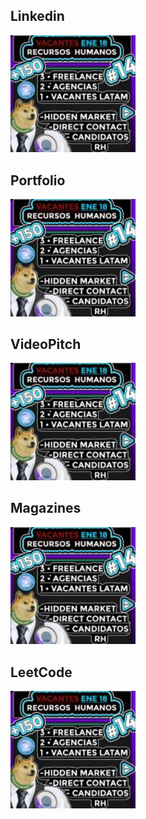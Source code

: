 ## Linkedin

<img src="https://github.com/alodevgit/portfolio/blob/main/images/magazineB.png" width="200" />

## Portfolio

<img src="https://github.com/alodevgit/portfolio/blob/main/images/magazineB.png" width="200" />

## VideoPitch

<img src="https://github.com/alodevgit/portfolio/blob/main/images/magazineB.png" width="200" />

## Magazines

<img src="https://github.com/alodevgit/portfolio/blob/main/images/magazineB.png" width="200" />

## LeetCode

<img src="https://github.com/alodevgit/portfolio/blob/main/images/magazineB.png" width="200" />
